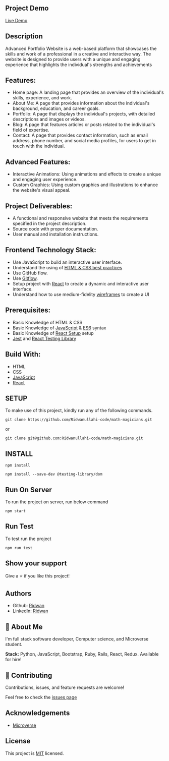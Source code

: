 ## **Project Demo**
[Live Demo](https://ridwan-ajayi-portfolio.netlify.app/)

## **Description**
Advanced Portfolio Website is a web-based platform that showcases the skills and work of a professional in a creative and interactive way. 
The website is designed to provide users with a unique and engaging experience that highlights the individual's strengths and achievements

## **Features:**

- Home page: A landing page that provides an overview of the individual's skills, experience, and work.
- About Me: A page that provides information about the individual's background, education, and career goals.
- Portfolio: A page that displays the individual's projects, with detailed descriptions and images or videos.
- Blog: A page that features articles or posts related to the individual's field of expertise.
- Contact: A page that provides contact information, such as email address, phone number, and social media profiles, for users to get in touch with the individual.

## **Advanced Features:**

- Interactive Animations: Using animations and effects to create a unique and engaging user experience.
- Custom Graphics: Using custom graphics and illustrations to enhance the website's visual appeal.

## **Project Deliverables:**

- A functional and responsive website that meets the requirements specified in the project description.
- Source code with proper documentation.
- User manual and installation instructions.

## **Frontend Technology Stack:**
- Use JavaScript to build an interactive user interface.
- Understand the using of [HTML & CSS best practices](https://github.com/microverseinc/curriculum-html-css/blob/main/articles/html_css_best_practices.md)
- Use GitHub flow.
- Use [Gitflow](https://github.com/microverseinc/curriculum-transversal-skills/blob/main/git-github/gitflow.md).
- Setup project with [React](https://github.com/microverseinc/curriculum-react-redux/blob/main/math-magicians/lessons/what_is_react.md) to create a dynamic and interactive user interface.
- Understand how to use medium-fidelity [wireframes](https://github.com/microverseinc/curriculum-react-redux/blob/main/math-magicians/sneak_peek.md) to create a UI


## **Prerequisites:**
- Basic Knowledge of HTML & CSS
- Basic Knowledge of [JavaScript](https://developer.mozilla.org/en-US/docs/Web/JavaScript) & [ES6](https://github.com/microverseinc/curriculum-javascript/blob/main/todo-list/lessons/lesson_es6-what_is_it_about.md) syntax
- Basic Knowledge of [React Setup](https://reactjs.org/docs/getting-started.html) setup
- [Jest](https://jestjs.io/docs/getting-started) and [React Testing Library ](https://testing-library.com/docs/react-testing-library/example-intro)

## **Build With:**

- HTML
- CSS
- [JavaScript](https://developer.mozilla.org/en-US/docs/Web/JavaScript)
- [React]((https://github.com/microverseinc/curriculum-javascript/blob/main/todo-list/lessons/webpack_v1_1.md))

## **SETUP**

To make use of this project, kindly run any of the following commands.

```
git clone https://github.com/Ridwanullahi-code/math-magicians.git
```

or

```
git clone git@github.com:Ridwanullahi-code/math-magicians.git
```
## **INSTALL**
```
npm install
```
```
npm install --save-dev @testing-library/dom
```
## **Run On Server**
To run the project on server, run below command

```
npm start
```
## **Run Test**
To test run the project

```
npm run test
```
## **Show your support**

Give a ⭐️ if you like this project!

## **Authors**

- Github: [Ridwan](https://github.com/Ridwanullahi-code)
- LinkedIn: [Ridwan](https://www.linkedin.com/in/ajayi-ridwan-2a1515199/)

## 🚀 **About Me**

I'm full stack software developer, Computer science, and Microverse student.

**Stack:** Python, JavaScript, Bootstrap, Ruby, Rails, React, Redux. Available for hire!
## 🤝 **Contributing**
Contributions, issues, and feature requests are welcome!

Feel free to check the [issues page](https://github.com/Ridwanullahi-code/React-porfolio/issues/)
## **Acknowledgements**

- [Microverse](https://www.microverse.org/)

## **License**

This project is [MIT](https://choosealicense.com/licenses/mit/LICENSE) licensed.
